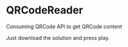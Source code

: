 # QRCodeReader
Consuming QRCode API to get QRCode content

Just download the solution and press play. 
